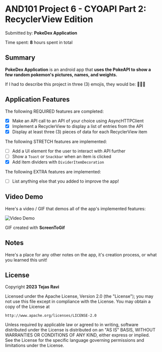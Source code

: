 
# AND101 Project 6 - CYOAPI Part 2: RecyclerView Edition

Submitted by: **PokeDex Application**

Time spent: **8** hours spent in total

## Summary

**PokeDex Application** is an android app that **uses the PokeAPI to show a few random pokemon's pictures, names, and weights.**

If I had to describe this project in three (3) emojis, they would be: **📖📑🫎**

## Application Features

<!-- (This is a comment) Please be sure to change the [ ] to [x] for any features you completed.  If a feature is not checked [x], you might miss the points for that item! -->

The following REQUIRED features are completed:

- [x] Make an API call to an API of your choice using AsyncHTTPClient
- [x] Implement a RecyclerView to display a list of entries from the API
- [x] Display at least three (3) pieces of data for each RecyclerView item

The following STRETCH features are implemented:

- [ ] Add a UI element for the user to interact with API further
- [ ] Show a `Toast` or `Snackbar` when an item is clicked
- [x] Add item dividers with `DividerItemDecoration`

The following EXTRA features are implemented:

- [ ] List anything else that you added to improve the app!

## Video Demo

Here's a video / GIF that demos all of the app's implemented features:

<img src='https://i.imgur.com/edtfeU2.mp4' title='Video Demo' width='' alt='Video Demo' />

GIF created with **ScreenToGif**

<!-- Recommended tools:
- [Kap](https://getkap.co/) for macOS
- [ScreenToGif](https://www.screentogif.com/) for Windows
- [peek](https://github.com/phw/peek) for Linux. -->

## Notes

Here's a place for any other notes on the app, it's creation process, or what you learned this unit!

## License

Copyright **2023** **Tejas Ravi**

Licensed under the Apache License, Version 2.0 (the "License");
you may not use this file except in compliance with the License.
You may obtain a copy of the License at

    http://www.apache.org/licenses/LICENSE-2.0

Unless required by applicable law or agreed to in writing, software
distributed under the License is distributed on an "AS IS" BASIS,
WITHOUT WARRANTIES OR CONDITIONS OF ANY KIND, either express or implied.
See the License for the specific language governing permissions and
limitations under the License.
